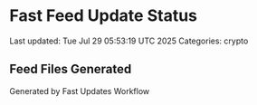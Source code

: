 # Fast Feed Update Status
Last updated: Tue Jul 29 05:53:19 UTC 2025
Categories: crypto

## Feed Files Generated

Generated by Fast Updates Workflow
